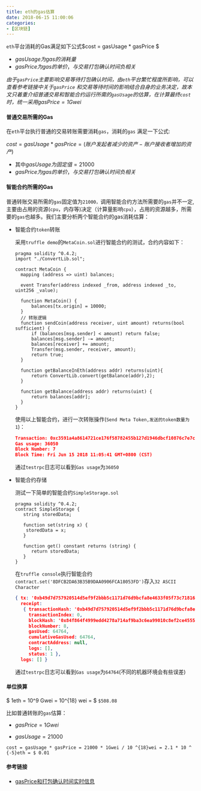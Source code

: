 ```yaml
---
title: eth的gas估算
date: 2018-06-15 11:00:06
categories: 
- [区块链]
---
```


`eth`平台消耗的Gas满足如下公式$cost = gasUsage * gasPrice $

- $gasUsage为gas的消耗量$
- $gasPrice为gas的单价，与交易打包确认时间负相关$

*由于`gasPrice`主要影响交易等待打包确认时间，由`eth`平台繁忙程度所影响，可以查看参考链接中关于`gasPrice` 和交易等待时间的影响结合自身的业务决定，故本文只着重介绍普通交易和智能合约运行所需的`gasUsage`的估算，在计算最终`cost`时，统一采用$gasPrice = 1 Gwei$*

#### 普通交易所需的Gas

在`eth`平台执行普通的交易转账需要消耗`gas`，消耗的`gas` 满足一下公式:

$cost = gasUsage * gasPrice = (账户发起者减少的资产 - 账户接收者增加的资产)$

- 其中$gasUsage为固定值=21000$
- $gasPrice为gas的单价，与交易打包确认时间负相关$

#### 智能合约所需的Gas

普通转账交易所需的`gas`固定值为`21000，`调用智能合约方法所需要的`gas`并不一定,主要由占用的资源(`cpu`，内存等)决定（计算量影响`cpu`），占用的资源越多，所需要的`gas`也越多。我们主要分析两个智能合约的gas消耗估算：

- 智能合约`token`转账

  采用`truffle demo`的`MetaCoin.sol`进行智能合约的测试，合约内容如下：

  ```sol
  pragma solidity ^0.4.2;
  import "./ConvertLib.sol";
  
  contract MetaCoin {
  	mapping (address => uint) balances;
  
  	event Transfer(address indexed _from, address indexed _to, uint256 _value);
  
  	function MetaCoin() {
  		balances[tx.origin] = 10000;
  	}
  	// 转账逻辑
  	function sendCoin(address receiver, uint amount) returns(bool sufficient) {
  		if (balances[msg.sender] < amount) return false;
  		balances[msg.sender] -= amount;
  		balances[receiver] += amount;
  		Transfer(msg.sender, receiver, amount);
  		return true;
  	}
  
  	function getBalanceInEth(address addr) returns(uint){
  		return ConvertLib.convert(getBalance(addr),2);
  	}
  
  	function getBalance(address addr) returns(uint) {
  		return balances[addr];
  	}
  }
  ```

  使用以上智能合约，进行一次转账操作(`Send Meta Token,发送的token数量为1`)：

  ```json
  Transaction: 0xc3591a4a8614721ce176f58782455b127d1946dbcf10876c7e7c4fa169da849b
  Gas usage: 36050
  Block Number: 7
  Block Time: Fri Jun 15 2018 11:05:41 GMT+0800 (CST)
  ```

  通过`testrpc`日志可以看到`Gas usage`为`36050`

  

- 智能合约存储

  测试一下简单的智能合约`SimpleStorage.sol`

  ```sol
  pragma solidity ^0.4.2;  
  contract SimpleStorage {  
     string storedData;  
    
     function set(string x) {   
      storedData = x;  
     }  
    
     function get() constant returns (string) {   
        return storedData;  
     }   
  }
  ```

  在`truffle console`执行智能合约`contract.set('8DFCB2DA63B35B9DAA0906FCA18053FD')`存入`32 ASCII Character`

  ```json
  { tx: '0xb49d7d757920514d5ef9f2bbb5c1171d76d9bcfa8e4633f05f73c718164812f3',
    receipt: 
     { transactionHash: '0xb49d7d757920514d5ef9f2bbb5c1171d76d9bcfa8e4633f05f73c718164812f3',
       transactionIndex: 0,
       blockHash: '0x84f864f4999edd4278a714af9ba3c6ea99010c8ef2ce45551e93ad019ae4c03d',
       blockNumber: 8,
       gasUsed: 64764,
       cumulativeGasUsed: 64764,
       contractAddress: null,
       logs: [],
       status: 1 },
    logs: [] }
  ```

  通过`testrpc`日志可以看到`Gas usage`为`64764`(不同的机器环境会有些误差)

#### 单位换算

$ 1eth = 10^9 Gwei = 10^{18} wei = $ `$508.08`

比如普通转账的`gas`估算：

- $gasPrice = 1Gwei$

- $gasUsage = 21000$

`cost = gasUsage * gasPrice = 21000 * 1Gwei / 10 ^{18}wei = 2.1 * 10 ^ {-5}eth = $ 0.01 `

#### 参考链接

- [gasPrice和打包确认时间实时信息](https://ethgasstation.info/)

